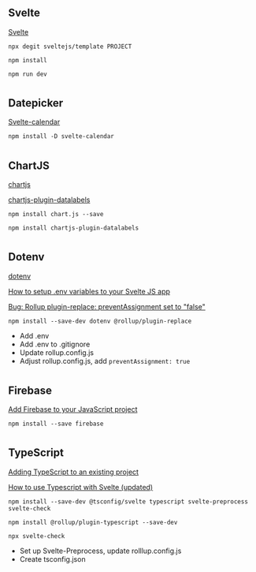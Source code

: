 ## Svelte

[Svelte](https://svelte.dev/)

```
npx degit sveltejs/template PROJECT

npm install

npm run dev
```

#

## Datepicker

[Svelte-calendar](https://github.com/6eDesign/svelte-calendar)

```
npm install -D svelte-calendar
```

#

## ChartJS

[chartjs](https://www.chartjs.org/docs/latest/getting-started/installation.html)

[chartjs-plugin-datalabels](https://www.npmjs.com/package/chartjs-plugin-datalabels)

```
npm install chart.js --save

npm install chartjs-plugin-datalabels
```

#

## Dotenv

[dotenv](https://www.npmjs.com/package/dotenv)

[How to setup .env variables to your Svelte JS app](https://medium.com/dev-cafe/how-to-setup-env-variables-to-your-svelte-js-app-c1579430f032)

[Bug: Rollup plugin-replace: preventAssignment set to "false"](https://github.com/sveltejs/sapper-template/issues/302)

```
npm install --save-dev dotenv @rollup/plugin-replace
```

- Add .env
- Add .env to .gitignore
- Update rollup.config.js
- Adjust rollup.config.js, add `preventAssignment: true`

#

## Firebase

[Add Firebase to your JavaScript project](https://firebase.google.com/docs/web/setup)

```
npm install --save firebase
```

#

## TypeScript

[Adding TypeScript to an existing project](https://svelte.dev/blog/svelte-and-typescript)

[How to use Typescript with Svelte (updated)](https://codechips.me/how-to-use-typescript-with-svelte/)

```
npm install --save-dev @tsconfig/svelte typescript svelte-preprocess svelte-check

npm install @rollup/plugin-typescript --save-dev

npx svelte-check
```

- Set up Svelte-Preprocess, update rolllup.config.js
- Create tsconfig.json

#
